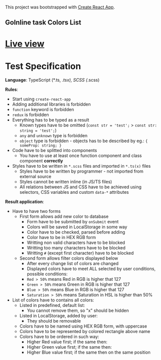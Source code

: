 This project was bootstrapped with [Create React App](https://github.com/facebook/create-react-app).

## GoInline task Colors List

# [Live view](https://katarzynawis.github.io/colors-list/)

# Test Specification

**Language**: TypeScript (*.ts, *.tsx), SCSS (*.scss)

**Rules**:
- Start using `create-react-app`
- Adding additional libraries is forbidden
- `function` keyword is forbidden
- `redux` is forbidden
- Everything has to be typed as a result
  - Known types have to be omitted (`const str = 'test';` > `const str: string = 'test';`)
  - `any` and `unknown` type is forbidden
  - `object` type is forbidden - objects has to be described by eg.: `{ someProp: string; }`
- Code have to be splitted into components
  - You have to use at least once function component and class component **correctly**
- Styles have to be written in `*.scss` files and imported in `*.ts(x)` files
  - Styles have to be written by programmer - not imported from external source
  - Styles cannot be written inline (in JS/TS files)
  - All relations between JS and CSS have to be achieved using selectors, CSS variables and custom `data-*` attributes

**Result application**:

- Have to have two forms
  - First form allows add new color to database
    - Form have to be submitted by `onSubmit` event
    - Colors will be saved in LocalStorage in some way
    - Color have to be checked, parsed before adding
    - Color have to be in HEX RGB form
    - Writting non valid characters have to be blocked
    - Writting too many characters have to be blocked
    - Writting `#` (except first character) have to be blocked
  - Second form allows filter colors displayed below
    - After every change list of colors are changed
    - Displayed colors have to meet ALL selected by user conditions, possible conditions:
    - `Red > 50%` means Red in RGB is higher that 127
    - `Green > 50%` means Green in RGB is higher that 127
    - `Blue > 50%` means Blue in RGB is higher that 127
    - `Saturation > 50%` means Saturation in HSL is higher than 50%
- List of colors have to contains all colors:
  - Listed in predefined, default list:
    - You cannot remove them, so "x" should be hidden
  - Listed in LocalStorage, added by user:
    - They should be removable
  - Colors have to be named using HEX RGB form, with uppercase
  - Colors have to be represented by colored rectangle above name
  - Colors have to be ordered in such way:
    - Higher Red value first; if the same then:
    - Higher Green value first; if the same then:
    - Higher Blue value first; if the same then on the same position
